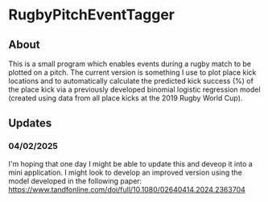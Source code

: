 # RugbyPitchEventTagger

## About
This is a small program which enables events during a rugby match to be plotted on a pitch. The current version is something I use to plot place kick locations and to automatically calculate the predicted kick success (%) of the place kick via a previously developed binomial logistic regression model (created using data from all place kicks at the 2019 Rugby World Cup).

## Updates

### 04/02/2025
I'm hoping that one day I might be able to update this and deveop it into a mini application. I might look to develop an improved version using the model developed in the following paper: 
https://www.tandfonline.com/doi/full/10.1080/02640414.2024.2363704